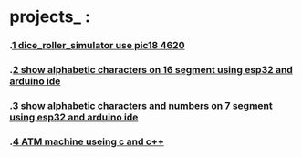 # projects_ :
### \.[1 dice_roller_simulator use pic18 4620](https://github.com/marwan-nabil-embedded/microcontroller_projects/blob/main/dice_roller_simulator.c)
### \.[2 show alphabetic characters on 16 segment using esp32 and arduino ide](https://github.com/marwan-nabil-embedded/microcontroller_projects/blob/main/esp_16seg_display.c)
### \.[3 show alphabetic characters and numbers on 7 segment using esp32 and arduino ide](https://github.com/marwan-nabil-embedded/microcontroller_projects/blob/main/show_alphabetic_char_on_7_seg.c)
### \.[4 ATM machine useing c and c++](https://github.com/marwan-nabil-embedded/microcontroller_projects/blob/main/show_alphabetic_char_on_7_seg.c)

